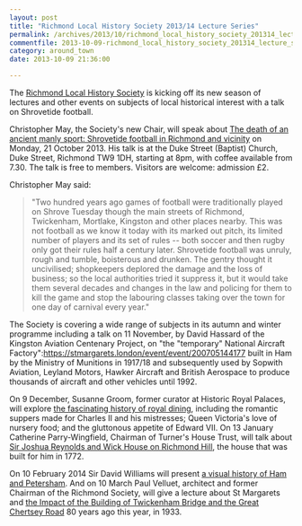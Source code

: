 ```yaml
---
layout: post
title: "Richmond Local History Society 2013/14 Lecture Series"
permalink: /archives/2013/10/richmond_local_history_society_201314_lecture_seri.html
commentfile: 2013-10-09-richmond_local_history_society_201314_lecture_seri
category: around_town
date: 2013-10-09 21:36:00

---
```


The [Richmond Local History Society](/directory/group/201310091623) is kicking off its new season of lectures and other events on subjects of local historical interest with a talk on Shrovetide football.

Christopher May, the Society's new Chair, will speak about [The death of an ancient manly sport: Shrovetide football in Richmond and vicinity](/event/event/200705144176) on Monday, 21 October 2013. His talk is at the Duke Street (Baptist) Church, Duke Street, Richmond TW9 1DH, starting at 8pm, with coffee available from 7.30. The talk is free to members. Visitors are welcome: admission £2.

Christopher May said:

> "Two hundred years ago games of football were traditionally played on Shrove Tuesday though the main streets of Richmond, Twickenham, Mortlake, Kingston and other places nearby. This was not football as we know it today with its marked out pitch, its limited number of players and its set of rules -- both soccer and then rugby only got their rules half a century later. Shrovetide football was unruly, rough and tumble, boisterous and drunken. The gentry thought it uncivilised; shopkeepers deplored the damage and the loss of business; so the local authorities tried it suppress it, but it would take them several decades and changes in the law and policing for them to kill the game and stop the labouring classes taking over the town for one day of carnival every year."

The Society is covering a wide range of subjects in its autumn and winter programme ­including a talk on 11 November, by David Hassard of the Kingston Aviation Centenary Project, on "the "temporary" National Aircraft Factory":https://stmargarets.london/event/event/200705144177 built in Ham by the Ministry of Munitions in 1917/18 and subsequently used by Sopwith Aviation, Leyland Motors, Hawker Aircraft and British Aerospace to produce thousands of aircraft and other vehicles until 1992.

On 9 December, Susanne Groom, former curator at Historic Royal Palaces, will explore [the fascinating history of royal dining](/event/event/200705144178), including the romantic suppers made for Charles II and his mistresses; Queen Victoria's love of nursery food; and the gluttonous appetite of Edward VII. On 13 January Catherine Parry-Wingfield, Chairman of Turner's House Trust, will talk about [Sir Joshua Reynolds and Wick House on Richmond Hill](/event/event/200705144179), the house that was built for him in 1772.

On 10 February 2014 Sir David Williams will present [a visual history of Ham and Petersham](/event/event/200705144180). And on 10 March Paul Velluet, architect and former Chairman of the Richmond Society, will give a lecture about St Margarets and [the Impact of the Building of Twickenham Bridge and the Great Chertsey Road](/event/event/200705144181) 80 years ago this year, in 1933.
